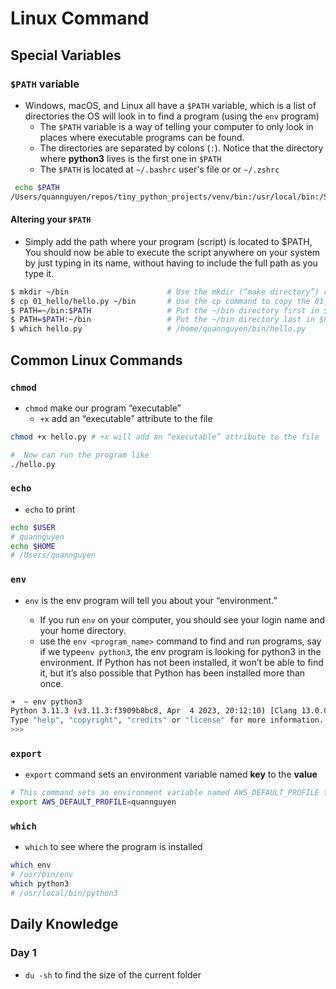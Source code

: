 # Linux Command

## Special Variables

### `$PATH` variable

- Windows, macOS, and Linux all have a `$PATH` variable, which is a list of directories the OS will look in to find a program (using the `env` program)
  - The `$PATH` variable is a way of telling your computer to only look in places where executable programs can be found.
  - The directories are separated by colons (`:`). Notice that the directory where **python3** lives is the first one in `$PATH`
  - The `$PATH`  is located at `~/.bashrc` user's file or or `~/.zshrc`

```bash
 echo $PATH
/Users/quannguyen/repos/tiny_python_projects/venv/bin:/usr/local/bin:/System/Cryptexes/App/usr/bin:/usr/bin:/bin:/usr/sbin:/sbin:/Library/Apple/usr/bin:/Applications/Visual Studio Code.app/Contents/Resources/app/bin:/Applications/Visual Studio Code.app/Contents/Resources/app/bin
```

#### Altering your `$PATH`

- Simply add the path where your program (script) is located to $PATH, You should now be able to execute the script anywhere on your system by just typing in its name, without having to include the full path as you type it.

```bash
$ mkdir ~/bin                      # Use the mkdir (“make directory”) command to create ~/bin.
$ cp 01_hello/hello.py ~/bin       # Use the cp command to copy the 01_hello/hello.py program to the ~/bin directory.
$ PATH=~/bin:$PATH                 # Put the ~/bin directory first in $PATH.
$ PATH=$PATH:~/bin                 # Put the ~/bin directory last in $PATH.
$ which hello.py                   # /home/quannguyen/bin/hello.py

```

## Common Linux Commands
###  `chmod`
- `chmod` make our program “executable”
  - `+x` add an “executable” attribute to the file

```bash
chmod +x hello.py # +x will add an “executable” attribute to the file

#  Now can run the program like
./hello.py
```
###  `echo`
- `echo` to print

```bash
echo $USER
# quannguyen
echo $HOME
# /Users/quannguyen
```
###  `env`
- `env` is the env program will tell you about your “environment.”

  - If you run `env` on your computer, you should see your login name and your home directory.
  - use the `env <program_name>` command to find and run programs, say if we type`env python3`, the env program is looking for python3 in the environment. If Python has not been installed, it won’t be able to find it, but it’s also possible that Python has been installed more than once.
```bash
➜  ~ env python3
Python 3.11.3 (v3.11.3:f3909b8bc8, Apr  4 2023, 20:12:10) [Clang 13.0.0 (clang-1300.0.29.30)] on darwin
Type "help", "copyright", "credits" or "license" for more information.
>>>
```
### `export`
- `export` command sets an environment variable named **key** to the **value** 
```bash
# This command sets an environment variable named AWS_DEFAULT_PROFILE to the value quannguyen.
export AWS_DEFAULT_PROFILE=quannguyen
```
###  `which`
- `which` to see where the program is installed

```bash
which env
# /usr/bin/env
which python3
# /usr/local/bin/python3
```
## Daily Knowledge
### Day 1

- `du -sh` to find the size of the current folder
